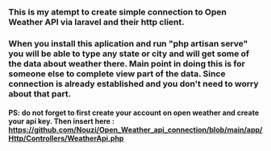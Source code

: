 ### This is my atempt to create simple connection to Open Weather API via laravel and their http client. 

### When you install this aplication and run "php artisan serve" you will be able to type any state or city and will get some of the data about weather there. Main point in doing this is for someone else to complete view part of the data. Since connection is already established and you don't need to worry about that part.

#### PS: do not forget to first create your account on open weather and create your api key. Then insert here : https://github.com/Nouzi/Open_Weather_api_connection/blob/main/app/Http/Controllers/WeatherApi.php
